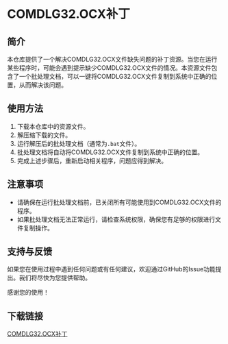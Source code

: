 # COMDLG32.OCX补丁

## 简介
本仓库提供了一个解决COMDLG32.OCX文件缺失问题的补丁资源。当您在运行某些程序时，可能会遇到提示缺少COMDLG32.OCX文件的情况。本资源文件包含了一个批处理文档，可以一键将COMDLG32.OCX文件复制到系统中正确的位置，从而解决该问题。

## 使用方法
1. 下载本仓库中的资源文件。
2. 解压缩下载的文件。
3. 运行解压后的批处理文档（通常为`.bat`文件）。
4. 批处理文档将自动将COMDLG32.OCX文件复制到系统中正确的位置。
5. 完成上述步骤后，重新启动相关程序，问题应得到解决。

## 注意事项
- 请确保在运行批处理文档前，已关闭所有可能使用到COMDLG32.OCX文件的程序。
- 如果批处理文档无法正常运行，请检查系统权限，确保您有足够的权限进行文件复制操作。

## 支持与反馈
如果您在使用过程中遇到任何问题或有任何建议，欢迎通过GitHub的Issue功能提出。我们将尽快为您提供帮助。

感谢您的使用！

## 下载链接

[COMDLG32.OCX补丁](https://pan.quark.cn/s/b4ebe6448dfb)